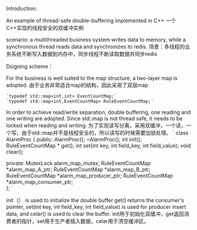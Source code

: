Introduction:

An example of thread-safe double-buffering implemented in C++
一个C++实现的线程安全的双缓冲实例

scenario: a multithreaded business system writes data to memory, while a synchronous thread reads data and synchronizes to redis.
场景：多线程的业务系统不断写入数据到内存中，同步线程不断读取数据并同步redis


Dsigning scheme：

For the business is well suited to the map structure, a two-layer map is adopted.
由于业务非常适合map的结构，因此采用了双层map

    `typedef std::map<int,int> EventCountMap;`
    `typedef std::map<int,EventCountMap> RuleEventCountMap;`

In order to achieve read/write separation, double buffering, one reading and one writing are adopted. 
Since std::map is not thread safe, it needs to be locked when reading and writing.
为了实现读写分离，采用双缓冲，一个读，一个写，由于std::map并不是线程安全的，所以读写的时候需要加锁处理。
`
class AlarmProc
{
public:
	AlarmProc();
	~AlarmProc();
	int init();
	RuleEventCountMap * get();
	int set(int key, int field_key, int field_value);
    void clear();
	
private:
    MutexLock alarm_map_mutex;
	RuleEventCountMap *alarm_map_A_ptr;
	RuleEventCountMap *alarm_map_B_ptr;
	RuleEventCountMap *alarm_map_producer_ptr;
	RuleEventCountMap *alarm_map_consumer_ptr;	
};
`

init（） is used to initialize the double buffer
get() returns the consumer's pointer,
set(int key, int field_key, int field_value) is used for producer insert data, and celar() is used to clear the buffer.
init用于初始化双缓冲，get返回消费者的指针，set用于生产者插入数据，celar用于清空缓冲区。

